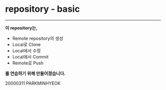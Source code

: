 # repository - basic
 ---  
**이 repository는,**
*  Remote repository의 생성  
*  Local로 Clone
*  Local에서 수정
*  Local에서 Commit
*  Remote로 Push  

**를 연습하기 위해 만들어졌습니다.**

20000311 PARKMINHYEOK

